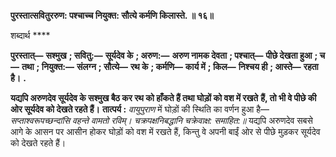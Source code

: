 **पुरस्तात्सवितुररुण: पश्चाच्च नियुक्त: सौत्ये कर्मणि किलास्ते. ॥ १६॥** 

शब्दार्थ **** 

**पुरस्तात्—** **सश्मुख** **; सवितु:—** **सूर्यदेव के** **; अरुण:—** **अरुण नामक देवता** **; पश्चात्—** **पीछे देखता हुआ** **; च—** **तथा** **; नियुक्त:—** **संलग्न** **; सौत्ये—** **रथ के** **; कर्मणि—** **कार्य में** **; किल—** **निश्चय ही** **; आस्ते—** **रहता है।** **.** 

**यद्यपि अरुणदेव सूर्यदेव के सश्मुख बैठ कर रथ को हाँकते हैं तथा घोड़ों को वश में रखते** **हैं, तो भी वे पीछे की ओर सूर्यदेव को देखते रहते हैं।** **तात्पर्य :** *वायुपुराण* में घोड़ों की स्थिति का वर्णन हुआ है— *सप्ताश्वरूपच्छन्दांसि वहन्ते वामतो रविम्।* *चक्रपक्षनिबद्धानि चक्रेवाक्ष: समाहित:॥* यद्यपि अरुणदेव सबसे आगे के आसन पर आसीन होकर घोड़ों को वश में रखते हैं, किन्तु वे अपनी बाईं ओर से पीछे मुड़कर सूर्यदेव को देखते रहते हैं।  
